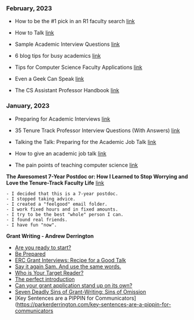 ### February, 2023

- How to be the #1 pick in an R1 faculty search [link](https://www.youtube.com/watch?v=gjXD5dwRnDU&t=196s)

- How to Talk [link](https://www.youtube.com/watch?v=Unzc731iCUY)

- Sample Academic Interview Questions [link](https://navigator.wlu.ca/content/documents/fileItemController/2013%20Sample%20Academic%20Interview%20Questions.pdf)

- 6 blog tips for busy academics [link](https://matt.might.net/articles/how-to-blog-as-an-academic/) 

- Tips for Computer Science Faculty Applications [link](https://yisongyue.medium.com/checklist-of-tips-for-computer-science-faculty-applications-9fd2480649cc)
 
- Even a Geek Can Speak [link](https://www.amazon.com/Even-Geek-Speak-Joey-Asher/dp/0978577604)

- The CS Assistant Professor Handbook [link](https://vijay03.github.io/asstprofbook/?fbclid=IwAR0g1mUwUQ1GZywu0sdwqh_zpQPPkAlNJd-Geh312CWzBzYY3k7Xj1IWpdA)

### January, 2023

- Preparing for Academic Interviews [link](https://www.training.nih.gov/assets/Preparing_for_Academic_Interviews_Handout.pdf)

- 35 Tenure Track Professor Interview Questions (With Answers) [link](https://www.indeed.com/career-advice/interviewing/tenure-track-professor-interview-questions)

- Talking the Talk: Preparing for the Academic Job Talk [link](https://sites.umiacs.umd.edu/elm/2022/05/04/talking-the-talk-preparing-for-the-academic-job-talk/)

- How to give an academic job talk [link](https://www.youtube.com/watch?v=jkKFEYp0yvo)

- The pain points of teaching computer science [link](https://austinhenley.com/blog/teachingpainpoints.html)

**The Awesomest 7-Year Postdoc or: How I Learned to Stop Worrying and Love the Tenure-Track Faculty Life** [link](https://blogs.scientificamerican.com/guest-blog/the-awesomest-7-year-postdoc-or-how-i-learned-to-stop-worrying-and-love-the-tenure-track-faculty-life/)
```
- I decided that this is a 7-year postdoc.
- I stopped taking advice.
- I created a "feelgood" email folder.
- I work fixed hours and in fixed amounts.
- I try to be the best "whole" person I can.
- I found real friends.
- I have fun "now".

```

**Grant Writing - Andrew Derrington**
 - [Are you ready to start?](https://parkerderrington.com/are-you-ready-to-start/)
 - [Be Prepared](https://parkerderrington.com/be-prepared/)
 - [ERC Grant Interviews: Recipe for a Good Talk](https://parkerderrington.com/erc-grant-interviews-recipe-for-a-good-talk/)
 - [Say it again Sam. And use the same words.](https://parkerderrington.com/say-it-again-sam/)
 - [Who is Your Target Reader?](https://parkerderrington.com/target_reader/)
 - [The perfect introduction](https://parkerderrington.com/grant-writing-introduction/)
 - [Can your grant application stand up on its own?](https://parkerderrington.com/research-grant-application-background/)
 - [Seven Deadly Sins of Grant-Writing: Sins of Omission](https://parkerderrington.com/seven-deadly-sins-of-grant-writing-sins-of-omission/)
 - [Key Sentences are a PIPPIN for Communicators](https://parkerderrington.com/key-sentences-are-a-pippin-for-communicators
 


